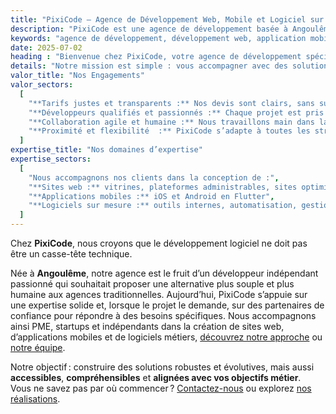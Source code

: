 ```yaml
---
title: "PixiCode – Agence de Développement Web, Mobile et Logiciel sur Mesure"
description: "PixiCode est une agence de développement basée à Angoulême, spécialisée dans la création de sites web, d’applications mobiles et de logiciels sur mesure. Nous accompagnons startups, PME et indépendants dans leur transformation digitale avec des solutions fiables, évolutives et accessibles."
keywords: "agence de développement, développement web, application mobile, logiciel sur mesure, PixiCode, développement informatique, freelance développement, création de site, transformation digitale, développeur à Angoulême"
date: 2025-07-02
heading : "Bienvenue chez PixiCode, votre agence de développement spécialisée dans les solutions numériques sur mesure."
details: "Notre mission est simple : vous accompagner avec des solutions de développement web, mobile et logiciel fiables, performantes et alignées avec vos besoins métiers. Chez PixiCode, nous valorisons une relation de confiance, des prix justes et une exécution technique sans compromis."
valor_title: "Nos Engagements"
valor_sectors:
  [
    "**Tarifs justes et transparents :** Nos devis sont clairs, sans surprise. Nous adaptons chaque prestation à votre budget, sans compromis sur la qualité.",
    "**Développeurs qualifiés et passionnés :** Chaque projet est pris en charge par un expert maîtrisant les dernières technologies : React, Flutter, Python, Node.js, etc.",
    "**Collaboration agile et humaine :** Nous travaillons main dans la main avec vous. Communication directe, itérations rapides, transparence constante.",
    "**Proximité et flexibilité  :** PixiCode s’adapte à toutes les structures — que vous soyez indépendant ou startup en croissance. Basés à Angoulême, nous restons disponibles dans toute la France."
  ]
expertise_title: "Nos domaines d’expertise"
expertise_sectors:
  [
    "Nous accompagnons nos clients dans la conception de :",
    "**Sites web :** vitrines, plateformes administrables, sites optimisés SEO.",
    "**Applications mobiles :** iOS et Android en Flutter",
    "**Logiciels sur mesure :** outils internes, automatisation, gestion métier.",
  ]
---
```


Chez **PixiCode**, nous croyons que le développement logiciel ne doit pas être un casse-tête technique.

Née à **Angoulême**, notre agence est le fruit d’un développeur indépendant passionné qui souhaitait proposer une alternative plus souple et plus humaine aux agences traditionnelles. Aujourd’hui, PixiCode s’appuie sur une expertise solide et, lorsque le projet le demande, sur des partenaires de confiance pour répondre à des besoins spécifiques. Nous accompagnons ainsi PME, startups et indépendants dans la création de sites web, d’applications mobiles et de logiciels métiers, [découvrez notre approche](/about) ou [notre équipe](/team/).

Notre objectif : construire des solutions robustes et évolutives, mais aussi **accessibles**, **compréhensibles** et **alignées avec vos objectifs métier**.  
Vous ne savez pas par où commencer ? [Contactez-nous](/contact) ou explorez [nos réalisations](/portfolio).
